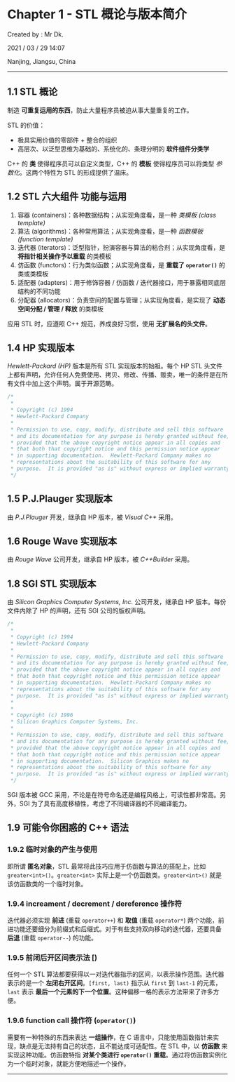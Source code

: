 # Chapter 1 - STL 概论与版本简介

Created by : Mr Dk.

2021 / 03 / 29 14:07

Nanjing, Jiangsu, China

---

## 1.1 STL 概论

制造 **可重复运用的东西**，防止大量程序员被迫从事大量重复的工作。

STL 的价值：

* 极具实用价值的零部件 + 整合的组织
* 高层次、以泛型思维为基础的、系统化的、条理分明的 **软件组件分类学**

C++ 的 **类** 使得程序员可以自定义类型，C++ 的 **模板** 使得程序员可以将类型 *参数化*。这两个特性为 STL 的形成提供了温床。

## 1.2 STL 六大组件 功能与运用

1. 容器 (containers)：各种数据结构；从实现角度看，是一种 *类模板 (class template)*
2. 算法 (algorithms)：各种常用算法；从实现角度看，是一种 *函数模板 (function template)*
3. 迭代器 (iterators)：泛型指针，扮演容器与算法的粘合剂；从实现角度看，是 **将指针相关操作予以重载** 的类模板
4. 仿函数 (functors)：行为类似函数；从实现角度看，是 **重载了 `operator()`** 的类或类模板
5. 适配器 (adapters)：用于修饰容器 / 仿函数 / 迭代器接口，用于暴露相同底层结构的不同功能
6. 分配器 (allocators)：负责空间的配置与管理；从实现角度看，是实现了 **动态空间分配 / 管理 / 释放** 的类模板

应用 STL 时，应遵照 C++ 规范，养成良好习惯，使用 **无扩展名的头文件**。

## 1.4 HP 实现版本

*Hewlett-Packard (HP)* 版本是所有 STL 实现版本的始祖。每个 HP STL 头文件上都有声明，允许任何人免费使用、拷贝、修改、传播、贩卖，唯一的条件是在所有文件中加上这个声明。属于开源范畴。

```c++
/*
 *
 * Copyright (c) 1994
 * Hewlett-Packard Company
 *
 * Permission to use, copy, modify, distribute and sell this software
 * and its documentation for any purpose is hereby granted without fee,
 * provided that the above copyright notice appear in all copies and
 * that both that copyright notice and this permission notice appear
 * in supporting documentation.  Hewlett-Packard Company makes no
 * representations about the suitability of this software for any
 * purpose.  It is provided "as is" without express or implied warranty.
 */
```

## 1.5 P.J.Plauger 实现版本

由 *P.J.Plauger* 开发，继承自 HP 版本，被 *Visual C++* 采用。

## 1.6 Rouge Wave 实现版本

由 *Rouge Wave* 公司开发，继承自 HP 版本，被 *C++Builder* 采用。

## 1.8 SGI STL 实现版本

由 *Silicon Graphics Computer Systems, Inc.* 公司开发，继承自 HP 版本。每份文件内除了 HP 的声明，还有 SGI 公司的版权声明。

```c++
/*
 *
 * Copyright (c) 1994
 * Hewlett-Packard Company
 *
 * Permission to use, copy, modify, distribute and sell this software
 * and its documentation for any purpose is hereby granted without fee,
 * provided that the above copyright notice appear in all copies and
 * that both that copyright notice and this permission notice appear
 * in supporting documentation.  Hewlett-Packard Company makes no
 * representations about the suitability of this software for any
 * purpose.  It is provided "as is" without express or implied warranty.
 *
 *
 * Copyright (c) 1996
 * Silicon Graphics Computer Systems, Inc.
 *
 * Permission to use, copy, modify, distribute and sell this software
 * and its documentation for any purpose is hereby granted without fee,
 * provided that the above copyright notice appear in all copies and
 * that both that copyright notice and this permission notice appear
 * in supporting documentation.  Silicon Graphics makes no
 * representations about the suitability of this software for any
 * purpose.  It is provided "as is" without express or implied warranty.
 */
```

SGI 版本被 GCC 采用，不论是在符号命名还是编程风格上，可读性都非常高。另外，SGI 为了具有高度移植性，考虑了不同编译器的不同编译能力。

## 1.9 可能令你困惑的 C++ 语法

### 1.9.2 临时对象的产生与使用

即所谓 **匿名对象**，STL 最常将此技巧应用于仿函数与算法的搭配上，比如 `greater<int>()`。`greater<int>` 实际上是一个仿函数类。`greater<int>()` 就是该仿函数类的一个临时对象。

### 1.9.4 increament / decrement / dereference 操作符

迭代器必须实现 **前进** (重载 `operator++`) 和 **取值** (重载 `operator*`) 两个功能，前进功能还要细分为前缀式和后缀式。对于有些支持双向移动的迭代器，还要具备 **后退** (重载 `operator--`) 的功能。

### 1.9.5 前闭后开区间表示法 [)

任何一个 STL 算法都要获得以一对迭代器指示的区间，以表示操作范围。迭代器表示的是一个 **左闭右开区间**。`[first, last)` 指示从 `first` 到 `last-1` 的元素，`last` 表示 **最后一个元素的下一个位置**。这种偏移一格的表示方法带来了许多方便。

### 1.9.6 function call 操作符 (`operator()`)

需要有一种特殊的东西来表达 **一组操作**，在 C 语言中，只能使用函数指针来实现，缺点是无法持有自己的状态，且不能达成可适配性。在 STL 中，以 **仿函数** 来实现这种功能。仿函数特指 **对某个类进行 `operator()` 重载**。通过将仿函数实例化为一个临时对象，就能方便地描述一个操作。

---

